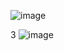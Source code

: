 ![image](https://github.com/user-attachments/assets/5069c5a8-0c83-40fb-b178-8d8b63c9a660)

3
![image](https://github.com/user-attachments/assets/160d56a2-76f7-4c07-a432-dd705f365d1c)

